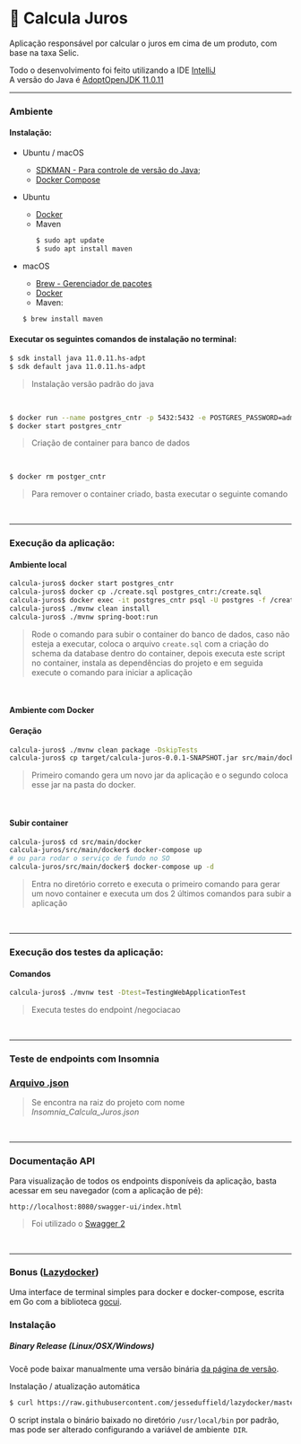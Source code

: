 # :money_with_wings: Calcula Juros

Aplicação responsável por calcular o juros em cima de um produto, com base na taxa Selic.

Todo o desenvolvimento foi feito utilizando a IDE [IntelliJ](https://www.jetbrains.com/pt-br/idea/)
<br/>
A versão do Java é [AdoptOpenJDK 11.0.11](https://adoptopenjdk.net/) 

----

### Ambiente
#### Instalação:
- Ubuntu / macOS
  - [SDKMAN - Para controle de versão do Java](https://sdkman.io/install);
  - [Docker Compose](https://docs.docker.com/compose/install/)

- Ubuntu 
  - [Docker](https://docs.docker.com/engine/install/ubuntu/)
  - Maven
    ```bash
    $ sudo apt update
    $ sudo apt install maven
    ```

- macOS
    - [Brew - Gerenciador de pacotes](https://brew.sh/index_pt-br)
    - [Docker](https://docs.docker.com/docker-for-mac/install/)
    - Maven:
    ```bash
    $ brew install maven
    ```
#### Executar os seguintes comandos de instalação no terminal:
```bash
$ sdk install java 11.0.11.hs-adpt
$ sdk default java 11.0.11.hs-adpt
```
>Instalação versão padrão do java

<br/>

```bash
$ docker run --name postgres_cntr -p 5432:5432 -e POSTGRES_PASSWORD=admin -d postgres  
$ docker start postgres_cntr
```
>Criação de container para banco de dados

<br/>

```bash
$ docker rm postger_cntr
```
>Para remover o container criado, basta executar o seguinte comando

<br/>

----

### Execução da aplicação:
#### Ambiente local
```bash
calcula-juros$ docker start postgres_cntr
calcula-juros$ docker cp ./create.sql postgres_cntr:/create.sql
calcula-juros$ docker exec -it postgres_cntr psql -U postgres -f /create.sq
calcula-juros$ ./mvnw clean install
calcula-juros$ ./mvnw spring-boot:run
```
>Rode o comando para subir o container do banco de dados, caso não esteja a executar, coloca o arquivo `create.sql` com a criação do schema da database dentro do container, depois executa este script no container, instala as dependências do projeto e em seguida execute o comando para iniciar a aplicação

<br/>

#### Ambiente com Docker
#### Geração
```bash
calcula-juros$ ./mvnw clean package -DskipTests
calcula-juros$ cp target/calcula-juros-0.0.1-SNAPSHOT.jar src/main/docker
```
> Primeiro comando gera um novo jar da aplicação e o segundo coloca esse jar na pasta do docker.

<br/>

#### Subir container
```bash
calcula-juros$ cd src/main/docker
calcula-juros/src/main/docker$ docker-compose up
# ou para rodar o serviço de fundo no SO
calcula-juros/src/main/docker$ docker-compose up -d
```
> Entra no diretório correto e executa o primeiro comando para gerar um novo container e executa um dos 2 últimos comandos para subir a aplicação

<br/>

----

### Execução dos testes da aplicação:
#### Comandos
```bash
calcula-juros$ ./mvnw test -Dtest=TestingWebApplicationTest
```
>Executa testes do endpoint /negociacao

<br/>

----

### Teste de endpoints com Insomnia
### [Arquivo .json](https://github.com/douglas-martins/calcula-juros/blob/main/Insomnia_Calcula_Juros.json)
> Se encontra na raiz do projeto com nome _Insomnia_Calcula_Juros.json_

<br/>

----

### Documentação API
Para visualização de todos os endpoints disponíveis da aplicação, basta acessar em seu navegador (com a aplicação de pé):

`http://localhost:8080/swagger-ui/index.html`
>Foi utilizado o [Swagger 2](https://swagger.io/specification/v2/)

<br/>

----

### Bonus ([Lazydocker](https://github.com/jesseduffield/lazydocker))
Uma interface de terminal simples para docker e docker-compose, escrita em Go com a biblioteca [gocui](https://github.com/jroimartin/gocui 'gocui').
### Instalação

##### Binary Release (Linux/OSX/Windows)

Você pode baixar manualmente uma versão binária [da página de versão](https://github.com/jesseduffield/lazydocker/releases).

Instalação / atualização automática

```sh
$ curl https://raw.githubusercontent.com/jesseduffield/lazydocker/master/scripts/install_update_linux.sh | bash
```

O script instala o binário baixado no diretório `/usr/local/bin` por padrão, mas pode ser alterado configurando a variável de ambiente` DIR`.
